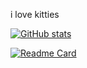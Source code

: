 i love kitties

[![GitHub stats](https://github-readme-stats.vercel.app/api?username=cosmiccatandbibbity&bg_color=181825&text_color=cdd6f4&icon_color=cba6f7&title_color=94e2d5&show_icons=true)](https://github.com/anuraghazra/github-readme-stats)

[![Readme Card](https://github-readme-stats.vercel.app/api/pin/?username=cosmiccatandbibbity&repo=cat-database&bg_color=181825&text_color=cdd6f4&icon_color=cba6f7&title_color=94e2d5)](https://github.com/cosmiccatandbibbity/cat-database)
